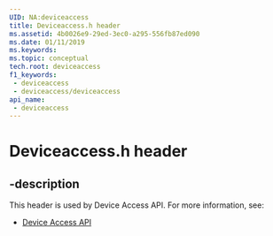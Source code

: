 ```yaml
---
UID: NA:deviceaccess
title: Deviceaccess.h header
ms.assetid: 4b0026e9-29ed-3ec0-a295-556fb87ed090
ms.date: 01/11/2019
ms.keywords: 
ms.topic: conceptual
tech.root: deviceaccess
f1_keywords:
 - deviceaccess
 - deviceaccess/deviceaccess
api_name:
 - deviceaccess
---
```


# Deviceaccess.h header


## -description

This header is used by Device Access API. For more information, see:

- [Device Access API](../_deviceaccess/index.md)

